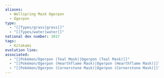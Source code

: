 ```yaml
---
aliases:
  - Wellspring Mask Ogerpon
  - Ogerpon
type:
  - "[[Types/grass|grass]]"
  - "[[Types/water|water]]"
national dex number: 1017
tags:
  - Kitakami
evolution line: 
associated:
  - "[[Pokémon/Ogerpon (Teal Mask)|Ogerpon (Teal Mask)]]"
  - "[[Pokémon/Ogerpon (Hearthflame Mask)|Ogerpon (Hearthflame Mask)]]"
  - "[[Pokémon/Ogerpon (Cornerstone Mask)|Ogerpon (Cornerstone Mask)]]"
---
```

